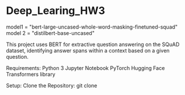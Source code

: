 # Deep_Learing_HW3

model1 = "bert-large-uncased-whole-word-masking-finetuned-squad"
model 2 = "distilbert-base-uncased"


This project uses BERT for extractive question answering on the SQuAD dataset, identifying answer spans within a context based on a given question.

Requirements:
Python 3
Jupyter Notebook
PyTorch
Hugging Face Transformers library

Setup:
Clone the Repository:
git clone <repository-url>

